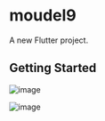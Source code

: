 # moudel9

A new Flutter project.

## Getting Started
![image](https://github.com/yasinpalash/ostad-moudel9/assets/145049322/12a10fff-3f4a-4653-9d23-280cf4bab56c)

![image](https://github.com/yasinpalash/ostad-moudel9/assets/145049322/1e390b4a-2bf5-4ca0-af20-30e23fd91bd5)



